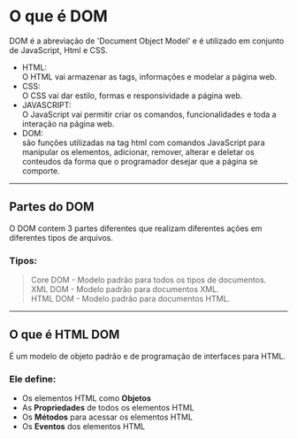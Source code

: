 # O que é DOM  

DOM é a abreviação de 'Document Object Model' e é utilizado em conjunto de JavaScript, Html e CSS.  
- HTML:  
O HTML vai armazenar as tags, informações e modelar a página web.  
- CSS:  
O CSS vai dar estilo, formas e responsividade a página web.  
- JAVASCRIPT:  
O JavaScript vai permitir criar os comandos, funcionalidades e toda a interação na página web.  
- DOM:  
são funções utilizadas na tag html com comandos JavaScript para manipular os elementos, adicionar, remover, alterar e deletar os conteudos da forma que o programador desejar que a página se comporte.  

<hr>

## Partes do DOM  
O DOM contem 3 partes diferentes que realizam diferentes ações em diferentes tipos de arquivos.  
### Tipos:  
> Core DOM - Modelo padrão para todos os tipos de documentos.  
> XML DOM - Modelo padrão para documentos XML.  
> HTML DOM - Modelo padrão para documentos HTML.  

<hr>

## O que é HTML DOM  
É um modelo de objeto padrão e de programação de interfaces para HTML.  
### Ele define: 
- Os elementos HTML como <b>Objetos</b>  
- As <b>Propriedades</b> de todos os elementos HTML  
- Os <b>Métodos</b> para acessar os elementos HTML  
- Os <b>Eventos</b> dos elementos HTML  
